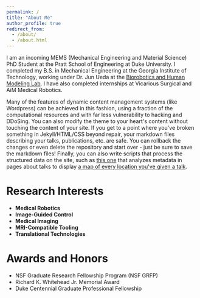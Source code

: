 ```yaml
---
permalink: /
title: "About Me"
author_profile: true
redirect_from: 
  - /about/
  - /about.html
---
```


I am an incoming MEMS (Mechanical Engineering and Material Science) PhD Student at the Pratt School of Engineering at Duke University. I completed my B.S. in Mechanical Engineering at the Georgia Institute of Technology, working under Dr. Jun Ueda at the [Biorobotics and Human Modeling Lab](https://www.biorobotics.gatech.edu/wp/). I have also completed internships at Vicarious Surgical and AiM Medical Robotics. 

Many of the features of dynamic content management systems (like Wordpress) can be achieved in this fashion, using a fraction of the computational resources and with far less vulnerability to hacking and DDoSing. You can also modify the theme to your heart's content without touching the content of your site. If you get to a point where you've broken something in Jekyll/HTML/CSS beyond repair, your markdown files describing your talks, publications, etc. are safe. You can rollback the changes or even delete the repository and start over - just be sure to save the markdown files! Finally, you can also write scripts that process the structured data on the site, such as [this one](https://github.com/academicpages/academicpages.github.io/blob/master/talkmap.ipynb) that analyzes metadata in pages about talks to display [a map of every location you've given a talk](https://academicpages.github.io/talkmap.html).

Research Interests
======
- **Medical Robotics**
- **Image-Guided Control**
- **Medical Imaging**
- **MRI-Compatible Tooling**
- **Translational Technologies**

Awards and Honors
======
- NSF Graduate Research Fellowship Program (NSF GRFP)
- Richard K. Whitehead Jr. Memorial Award
- Duke Centennial Graduate Professional Fellowship
